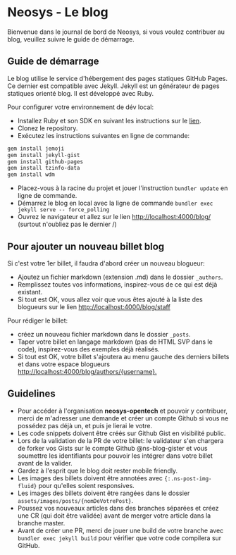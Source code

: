 # Neosys - Le blog

Bienvenue dans le journal de bord de Neosys, si vous voulez contribuer au blog, veuillez suivre le guide de démarrage.

## Guide de démarrage

Le blog utilise le service d'hébergement des pages statiques GitHub Pages. Ce dernier est compatible avec Jekyll.
Jekyll est un générateur de pages statiques orienté blog. Il est développé avec Ruby.

Pour configurer votre environnement de dév local:

+ Installez Ruby et son SDK en suivant les instructions sur le [lien](https://jekyllrb.com/docs/installation/windows/).
+ Clonez le repository.
+ Exécutez les instructions suivantes en ligne de commande:

```ps
gem install jemoji
gem install jekyll-gist
gem install github-pages
gem install tzinfo-data
gem install wdm
```

+ Placez-vous à la racine du projet et jouer l'instruction `bundler update` en ligne de commande.
+ Démarrez le blog en local avec la ligne de commande `bundler exec jekyll serve -- force_polling`
+ Ouvrez le navigateur et allez sur le lien <http://localhost:4000/blog/> (surtout n'oubliez pas le dernier /)

## Pour ajouter un nouveau billet blog

Si c'est votre 1er billet, il faudra d'abord créer un nouveau blogueur:

+ Ajoutez un fichier markdown (extension .md) dans le dossier `_authors`.
+ Remplissez toutes vos informations, inspirez-vous de ce qui est déjà existant.
+ Si tout est OK, vous allez voir que vous êtes ajouté à la liste des blogueurs sur le lien <http://localhost:4000/blog/staff>

Pour rédiger le billet:

+ créez un nouveau fichier markdown dans le dossier `_posts`.
+ Taper votre billet en langage markdown (pas de HTML SVP dans le code), inspirez-vous des exemples déjà réalisés.
+ Si tout est OK, votre billet s'ajoutera au menu gauche des derniers billets et dans votre espace blogueurs <http://localhost:4000/blog/authors/{username}.>

## Guidelines

+ Pour accéder à l'organisation **neosys-opentech** et pouvoir y contribuer, merci de m'adresser une demande et créer un compte Github si vous ne possédez pas déjà un, et puis je lierai le votre.
+ Les code snippets doivent être créés sur Github Gist en visibilité public.
+ Lors de la validation de la PR de votre billet: le validateur s'en chargera de forker vos Gists sur le compte Github @ns-blog-gister et vous soumettre les identifiants pour pouvoir les intégrer dans votre billet avant de la valider.
+ Gardez à l'esprit que le blog doit rester mobile friendly.
+ Les images des billets doivent être annotées avec `{:.ns-post-img-fluid}` pour qu'elles soient responsives.
+ Les images des billets doivent être rangées dans le dossier `assets/images/posts/{nomDeVotrePost}`.
+ Poussez vos nouveaux articles dans des branches séparées et créez une CR (qui doit être validée) avant de merger votre article dans la branche master.
+ Avant de créer une PR, merci de jouer une build de votre branche avec `bundler exec jekyll build` pour vérifier que votre code compilera sur GitHub.
